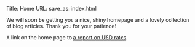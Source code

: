 Title: Home
URL:
save_as: index.html

We will soon be getting you a nice, shiny homepage and a lovely collection of
blog articles. Thank you for your patience!

A link on the home page to [a report on USD
rates]({filename}/reports/usd_2y_10y_scatter.html).
